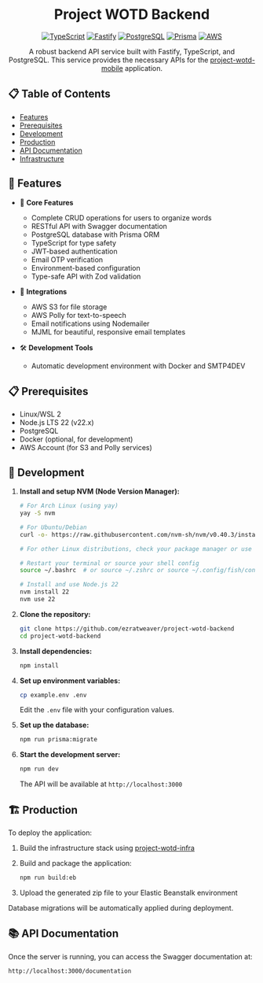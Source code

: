 <div align="center">

# Project WOTD Backend

[![TypeScript](https://img.shields.io/badge/TypeScript-007ACC?style=for-the-badge&logo=typescript&logoColor=white)](https://www.typescriptlang.org/)
[![Fastify](https://img.shields.io/badge/Fastify-000000?style=for-the-badge&logo=fastify&logoColor=white)](https://www.fastify.io/)
[![PostgreSQL](https://img.shields.io/badge/PostgreSQL-316192?style=for-the-badge&logo=postgresql&logoColor=white)](https://www.postgresql.org/)
[![Prisma](https://img.shields.io/badge/Prisma-2D3748?style=for-the-badge&logo=prisma&logoColor=white)](https://www.prisma.io/)
[![AWS](https://img.shields.io/badge/AWS-232F3E?style=for-the-badge&logo=amazon-aws&logoColor=white)](https://aws.amazon.com/)

</div>

<div align="center">

A robust backend API service built with Fastify, TypeScript, and PostgreSQL. This service provides the necessary APIs for the [project-wotd-mobile](https://github.com/ezratweaver/project-wotd-mobile) application.

</div>

## 📋 Table of Contents

- [Features](#-features)
- [Prerequisites](#-prerequisites)
- [Development](#-development)
- [Production](#-production)
- [API Documentation](#-api-documentation)
- [Infrastructure](#-infrastructure)

## 🚀 Features

- 🎯 **Core Features**

  - Complete CRUD operations for users to organize words
  - RESTful API with Swagger documentation
  - PostgreSQL database with Prisma ORM
  - TypeScript for type safety
  - JWT-based authentication
  - Email OTP verification
  - Environment-based configuration
  - Type-safe API with Zod validation

- 🔌 **Integrations**

  - AWS S3 for file storage
  - AWS Polly for text-to-speech
  - Email notifications using Nodemailer
  - MJML for beautiful, responsive email templates

- 🛠️ **Development Tools**
  - Automatic development environment with Docker and SMTP4DEV

## 📋 Prerequisites

- Linux/WSL 2
- Node.js LTS 22 (v22.x)
- PostgreSQL
- Docker (optional, for development)
- AWS Account (for S3 and Polly services)

## 🔧 Development

1. **Install and setup NVM (Node Version Manager):**

   ```bash
   # For Arch Linux (using yay)
   yay -S nvm

   # For Ubuntu/Debian
   curl -o- https://raw.githubusercontent.com/nvm-sh/nvm/v0.40.3/install.sh | bash

   # For other Linux distributions, check your package manager or use the curl method above

   # Restart your terminal or source your shell config
   source ~/.bashrc  # or source ~/.zshrc or source ~/.config/fish/config.fish

   # Install and use Node.js 22
   nvm install 22
   nvm use 22
   ```

2. **Clone the repository:**

   ```bash
   git clone https://github.com/ezratweaver/project-wotd-backend
   cd project-wotd-backend
   ```

3. **Install dependencies:**

   ```bash
   npm install
   ```

4. **Set up environment variables:**

   ```bash
   cp example.env .env
   ```

   Edit the `.env` file with your configuration values.

5. **Set up the database:**

   ```bash
   npm run prisma:migrate
   ```

6. **Start the development server:**

   ```bash
   npm run dev
   ```

   The API will be available at `http://localhost:3000`

## 🏗️ Production

To deploy the application:

1. Build the infrastructure stack using [project-wotd-infra](https://github.com/ezratweaver/project-wotd-infra)
2. Build and package the application:

   ```bash
   npm run build:eb
   ```

3. Upload the generated zip file to your Elastic Beanstalk environment

Database migrations will be automatically applied during deployment.

## 📚 API Documentation

Once the server is running, you can access the Swagger documentation at:

```
http://localhost:3000/documentation
```
